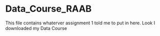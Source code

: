 # Data_Course_RAAB

This file contains whaterver assignment 1 told me to put in here.
Look I downloaded my Data Course
